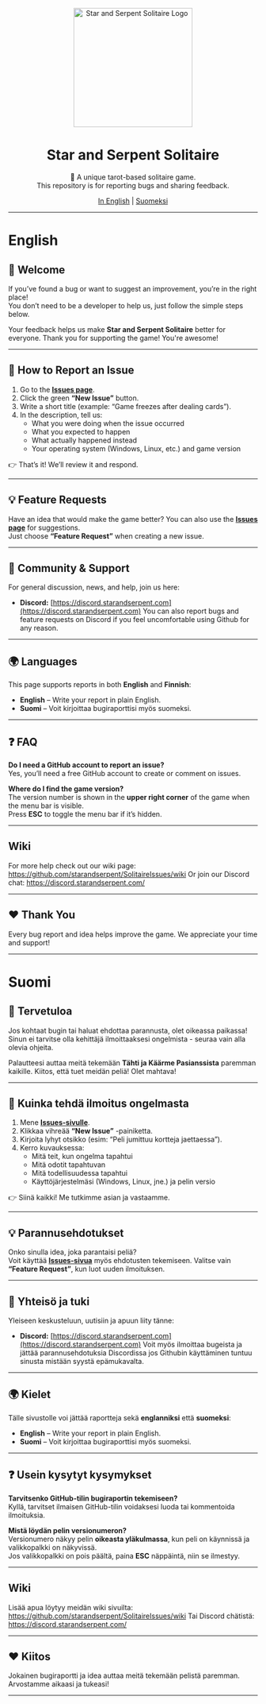 <p align="center">
  <img src="https://github.com/user-attachments/assets/bb94abce-ed61-475e-b015-01f56bc88cc6" alt="Star and Serpent Solitaire Logo" width="240" />
</p>

<h1 align="center">Star and Serpent Solitaire</h1>

<p align="center">
  🐍 A unique tarot-based solitaire game.<br>
  This repository is for reporting bugs and sharing feedback.
</p>

<p align="center">
  <a href="#english">In English</a> | <a href="#suomi">Suomeksi</a>
</p>

---

# English

## 📌 Welcome
If you’ve found a bug or want to suggest an improvement, you’re in the right place!  
You don’t need to be a developer to help us, just follow the simple steps below.

Your feedback helps us make **Star and Serpent Solitaire** better for everyone.
Thank you for supporting the game! You're awesome!

---

## 🐛 How to Report an Issue

1. Go to the **[Issues page](https://github.com/starandserpent/SolitaireIssues/issues)**.
2. Click the green **“New Issue”** button.
3. Write a short title (example: “Game freezes after dealing cards”).
4. In the description, tell us:
   - What you were doing when the issue occurred
   - What you expected to happen
   - What actually happened instead
   - Your operating system (Windows, Linux, etc.) and game version

👉 That’s it! We’ll review it and respond.

---

## 💡 Feature Requests
Have an idea that would make the game better?
You can also use the **[Issues page](https://github.com/starandserpent/SolitaireIssues/issues)** for suggestions.  
Just choose **“Feature Request”** when creating a new issue.

---

## 💬 Community & Support
For general discussion, news, and help, join us here:  
- **Discord:** [https://discord.starandserpent.com](https://discord.starandserpent.com)
You can also report bugs and feature requests on Discord if you feel uncomfortable using Github for any reason.

---

## 🌍 Languages
This page supports reports in both **English** and **Finnish**:  

- **English** – Write your report in plain English.  
- **Suomi** – Voit kirjoittaa bugiraporttisi myös suomeksi.  

---

## ❓ FAQ

**Do I need a GitHub account to report an issue?**  
Yes, you’ll need a free GitHub account to create or comment on issues.

**Where do I find the game version?**  
The version number is shown in the **upper right corner** of the game when the menu bar is visible.  
Press **ESC** to toggle the menu bar if it’s hidden.

---

## Wiki
For more help check out our wiki page: https://github.com/starandserpent/SolitaireIssues/wiki
Or join our Discord chat: https://discord.starandserpent.com/

---

## ❤️ Thank You
Every bug report and idea helps improve the game.
We appreciate your time and support!

---

# Suomi

## 📌 Tervetuloa
Jos kohtaat bugin tai haluat ehdottaa parannusta, olet oikeassa paikassa!  
Sinun ei tarvitse olla kehittäjä ilmoittaaksesi ongelmista - seuraa vain alla olevia ohjeita.

Palautteesi auttaa meitä tekemään **Tähti ja Käärme Pasianssista** paremman kaikille.
Kiitos, että tuet meidän peliä! Olet mahtava!

---

## 🐛 Kuinka tehdä ilmoitus ongelmasta

1. Mene **[Issues-sivulle](https://github.com/starandserpent/SolitaireIssues/issues)**.
2. Klikkaa vihreää **“New Issue”** -painiketta.
3. Kirjoita lyhyt otsikko (esim: “Peli jumittuu kortteja jaettaessa”).
4. Kerro kuvauksessa:
   - Mitä teit, kun ongelma tapahtui
   - Mitä odotit tapahtuvan
   - Mitä todellisuudessa tapahtui
   - Käyttöjärjestelmäsi (Windows, Linux, jne.) ja pelin versio

👉 Siinä kaikki! Me tutkimme asian ja vastaamme.

---

## 💡 Parannusehdotukset
Onko sinulla idea, joka parantaisi peliä?  
Voit käyttää **[Issues-sivua](https://github.com/starandserpent/SolitaireIssues/issues)** myös ehdotusten tekemiseen.
Valitse vain **“Feature Request”**, kun luot uuden ilmoituksen.

---

## 💬 Yhteisö ja tuki
Yleiseen keskusteluun, uutisiin ja apuun liity tänne:  
- **Discord:** [https://discord.starandserpent.com](https://discord.starandserpent.com)
Voit myös ilmoittaa bugeista ja jättää parannusehdotuksia Discordissa jos Githubin käyttäminen tuntuu sinusta mistään syystä epämukavalta.

---

## 🌍 Kielet
Tälle sivustolle voi jättää raportteja sekä **englanniksi** että **suomeksi**:

- **English** – Write your report in plain English.  
- **Suomi** – Voit kirjoittaa bugiraporttisi myös suomeksi.  

---

## ❓ Usein kysytyt kysymykset

**Tarvitsenko GitHub-tilin bugiraportin tekemiseen?**  
Kyllä, tarvitset ilmaisen GitHub-tilin voidaksesi luoda tai kommentoida ilmoituksia.  

**Mistä löydän pelin versionumeron?**  
Versionumero näkyy pelin **oikeasta yläkulmassa**, kun peli on käynnissä ja valikkopalkki on näkyvissä.  
Jos valikkopalkki on pois päältä, paina **ESC** näppäintä, niin se ilmestyy.

---

## Wiki
Lisää apua löytyy meidän wiki sivuilta: https://github.com/starandserpent/SolitaireIssues/wiki
Tai Discord chätistä: https://discord.starandserpent.com/

---

## ❤️ Kiitos
Jokainen bugiraportti ja idea auttaa meitä tekemään pelistä paremman.
Arvostamme aikaasi ja tukeasi!

---

